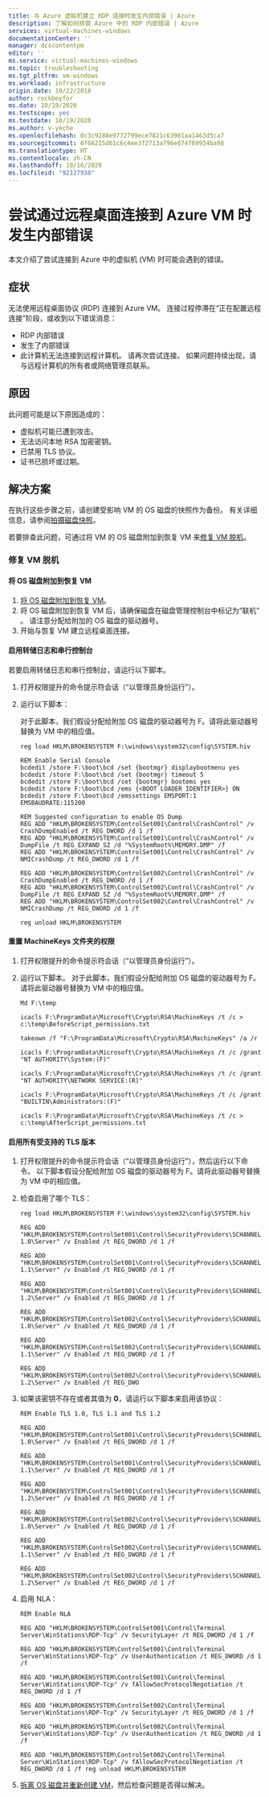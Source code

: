```yaml
---
title: 与 Azure 虚拟机建立 RDP 连接时发生内部错误 | Azure
description: 了解如何排查 Azure 中的 RDP 内部错误 | Azure
services: virtual-machines-windows
documentationCenter: ''
manager: dcscontentpm
editor: ''
ms.service: virtual-machines-windows
ms.topic: troubleshooting
ms.tgt_pltfrm: vm-windows
ms.workload: infrastructure
origin.date: 10/22/2018
author: rockboyfor
ms.date: 10/19/2020
ms.testscope: yes
ms.testdate: 10/19/2020
ms.author: v-yeche
ms.openlocfilehash: 0c3c9288e9772799ece7821c63981aa1463d5ca7
ms.sourcegitcommit: 6f66215d61c6c4ee3f2713a796e074f69934ba98
ms.translationtype: HT
ms.contentlocale: zh-CN
ms.lasthandoff: 10/16/2020
ms.locfileid: "92127938"
---
```

# <a name="an-internal-error-occurs-when-you-try-to-connect-to-an-azure-vm-through-remote-desktop"></a>尝试通过远程桌面连接到 Azure VM 时发生内部错误

本文介绍了尝试连接到 Azure 中的虚拟机 (VM) 时可能会遇到的错误。

## <a name="symptoms"></a>症状

无法使用远程桌面协议 (RDP) 连接到 Azure VM。 连接过程停滞在“正在配置远程连接”阶段，或收到以下错误消息：

- RDP 内部错误
- 发生了内部错误
- 此计算机无法连接到远程计算机。 请再次尝试连接。 如果问题持续出现，请与远程计算机的所有者或网络管理员联系。

## <a name="cause"></a>原因

此问题可能是以下原因造成的：

- 虚拟机可能已遭到攻击。
- 无法访问本地 RSA 加密密钥。
- 已禁用 TLS 协议。
- 证书已损坏或过期。

## <a name="solution"></a>解决方案

在执行这些步骤之前，请创建受影响 VM 的 OS 磁盘的快照作为备份。 有关详细信息，请参阅[拍摄磁盘快照](../windows/snapshot-copy-managed-disk.md)。

若要排查此问题，可通过将 VM 的 OS 磁盘附加到恢复 VM 来[修复 VM 脱机](#repair-the-vm-offline)。

<!--Not Available on use the Serial Console or-->
<!-- Not Available on ### Use Serial control-->
### <a name="repair-the-vm-offline"></a>修复 VM 脱机

#### <a name="attach-the-os-disk-to-a-recovery-vm"></a>将 OS 磁盘附加到恢复 VM

1. [将 OS 磁盘附加到恢复 VM](./troubleshoot-recovery-disks-portal-windows.md)。
2. 将 OS 磁盘附加到恢复 VM 后，请确保磁盘在磁盘管理控制台中标记为“联机”  。 请注意分配给附加的 OS 磁盘的驱动器号。
3. 开始与恢复 VM 建立远程桌面连接。

#### <a name="enable-dump-log-and-serial-console"></a>启用转储日志和串行控制台

若要启用转储日志和串行控制台，请运行以下脚本。

1. 打开权限提升的命令提示符会话（“以管理员身份运行”）。 
2. 运行以下脚本：

    对于此脚本，我们假设分配给附加 OS 磁盘的驱动器号为 F。请将此驱动器号替换为 VM 中的相应值。

    ```console
    reg load HKLM\BROKENSYSTEM F:\windows\system32\config\SYSTEM.hiv

    REM Enable Serial Console
    bcdedit /store F:\boot\bcd /set {bootmgr} displaybootmenu yes
    bcdedit /store F:\boot\bcd /set {bootmgr} timeout 5
    bcdedit /store F:\boot\bcd /set {bootmgr} bootems yes
    bcdedit /store F:\boot\bcd /ems {<BOOT LOADER IDENTIFIER>} ON
    bcdedit /store F:\boot\bcd /emssettings EMSPORT:1 EMSBAUDRATE:115200

    REM Suggested configuration to enable OS Dump
    REG ADD "HKLM\BROKENSYSTEM\ControlSet001\Control\CrashControl" /v CrashDumpEnabled /t REG_DWORD /d 1 /f
    REG ADD "HKLM\BROKENSYSTEM\ControlSet001\Control\CrashControl" /v DumpFile /t REG_EXPAND_SZ /d "%SystemRoot%\MEMORY.DMP" /f
    REG ADD "HKLM\BROKENSYSTEM\ControlSet001\Control\CrashControl" /v NMICrashDump /t REG_DWORD /d 1 /f

    REG ADD "HKLM\BROKENSYSTEM\ControlSet002\Control\CrashControl" /v CrashDumpEnabled /t REG_DWORD /d 1 /f
    REG ADD "HKLM\BROKENSYSTEM\ControlSet002\Control\CrashControl" /v DumpFile /t REG_EXPAND_SZ /d "%SystemRoot%\MEMORY.DMP" /f
    REG ADD "HKLM\BROKENSYSTEM\ControlSet002\Control\CrashControl" /v NMICrashDump /t REG_DWORD /d 1 /f

    reg unload HKLM\BROKENSYSTEM
    ```

#### <a name="reset-the-permission-for-machinekeys-folder"></a>重置 MachineKeys 文件夹的权限

1. 打开权限提升的命令提示符会话（“以管理员身份运行”）。 
2. 运行以下脚本。 对于此脚本，我们假设分配给附加 OS 磁盘的驱动器号为 F。请将此驱动器号替换为 VM 中的相应值。

    ```console
    Md F:\temp

    icacls F:\ProgramData\Microsoft\Crypto\RSA\MachineKeys /t /c > c:\temp\BeforeScript_permissions.txt

    takeown /f "F:\ProgramData\Microsoft\Crypto\RSA\MachineKeys" /a /r

    icacls F:\ProgramData\Microsoft\Crypto\RSA\MachineKeys /t /c /grant "NT AUTHORITY\System:(F)"

    icacls F:\ProgramData\Microsoft\Crypto\RSA\MachineKeys /t /c /grant "NT AUTHORITY\NETWORK SERVICE:(R)"

    icacls F:\ProgramData\Microsoft\Crypto\RSA\MachineKeys /t /c /grant "BUILTIN\Administrators:(F)"

    icacls F:\ProgramData\Microsoft\Crypto\RSA\MachineKeys /t /c > c:\temp\AfterScript_permissions.txt
    ```

#### <a name="enable-all-supported-tls-versions"></a>启用所有受支持的 TLS 版本

1. 打开权限提升的命令提示符会话（“以管理员身份运行”），然后运行以下命令。  以下脚本假设分配给附加 OS 磁盘的驱动器号为 F。请将此驱动器号替换为 VM 中的相应值。
2. 检查启用了哪个 TLS：

    ```console
    reg load HKLM\BROKENSYSTEM F:\windows\system32\config\SYSTEM.hiv

    REG ADD "HKLM\BROKENSYSTEM\ControlSet001\Control\SecurityProviders\SCHANNEL\Protocols\TLS 1.0\Server" /v Enabled /t REG_DWORD /d 1 /f

    REG ADD "HKLM\BROKENSYSTEM\ControlSet001\Control\SecurityProviders\SCHANNEL\Protocols\TLS 1.1\Server" /v Enabled /t REG_DWORD /d 1 /f

    REG ADD "HKLM\BROKENSYSTEM\ControlSet001\Control\SecurityProviders\SCHANNEL\Protocols\TLS 1.2\Server" /v Enabled /t REG_DWORD /d 1 /f

    REG ADD "HKLM\BROKENSYSTEM\ControlSet002\Control\SecurityProviders\SCHANNEL\Protocols\TLS 1.0\Server" /v Enabled /t REG_DWORD /d 1 /f

    REG ADD "HKLM\BROKENSYSTEM\ControlSet002\Control\SecurityProviders\SCHANNEL\Protocols\TLS 1.1\Server" /v Enabled /t REG_DWORD /d 1 /f

    REG ADD "HKLM\BROKENSYSTEM\ControlSet002\Control\SecurityProviders\SCHANNEL\Protocols\TLS 1.2\Server" /v Enabled /t REG_DWO
    ```

3. 如果该密钥不存在或者其值为 **0**，请运行以下脚本来启用该协议：

    ```console
    REM Enable TLS 1.0, TLS 1.1 and TLS 1.2

    REG ADD "HKLM\BROKENSYSTEM\ControlSet001\Control\SecurityProviders\SCHANNEL\Protocols\TLS 1.0\Server" /v Enabled /t REG_DWORD /d 1 /f

    REG ADD "HKLM\BROKENSYSTEM\ControlSet001\Control\SecurityProviders\SCHANNEL\Protocols\TLS 1.1\Server" /v Enabled /t REG_DWORD /d 1 /f

    REG ADD "HKLM\BROKENSYSTEM\ControlSet001\Control\SecurityProviders\SCHANNEL\Protocols\TLS 1.2\Server" /v Enabled /t REG_DWORD /d 1 /f

    REG ADD "HKLM\BROKENSYSTEM\ControlSet002\Control\SecurityProviders\SCHANNEL\Protocols\TLS 1.0\Server" /v Enabled /t REG_DWORD /d 1 /f

    REG ADD "HKLM\BROKENSYSTEM\ControlSet002\Control\SecurityProviders\SCHANNEL\Protocols\TLS 1.1\Server" /v Enabled /t REG_DWORD /d 1 /f

    REG ADD "HKLM\BROKENSYSTEM\ControlSet002\Control\SecurityProviders\SCHANNEL\Protocols\TLS 1.2\Server" /v Enabled /t REG_DWORD /d 1 /f
    ```

4. 启用 NLA：

    ```console
    REM Enable NLA

    REG ADD "HKLM\BROKENSYSTEM\ControlSet001\Control\Terminal Server\WinStations\RDP-Tcp" /v SecurityLayer /t REG_DWORD /d 1 /f

    REG ADD "HKLM\BROKENSYSTEM\ControlSet001\Control\Terminal Server\WinStations\RDP-Tcp" /v UserAuthentication /t REG_DWORD /d 1 /f

    REG ADD "HKLM\BROKENSYSTEM\ControlSet001\Control\Terminal Server\WinStations\RDP-Tcp" /v fAllowSecProtocolNegotiation /t REG_DWORD /d 1 /f

    REG ADD "HKLM\BROKENSYSTEM\ControlSet002\Control\Terminal Server\WinStations\RDP-Tcp" /v SecurityLayer /t REG_DWORD /d 1 /f

    REG ADD "HKLM\BROKENSYSTEM\ControlSet002\Control\Terminal Server\WinStations\RDP-Tcp" /v UserAuthentication /t REG_DWORD /d 1 /f

    REG ADD "HKLM\BROKENSYSTEM\ControlSet002\Control\Terminal Server\WinStations\RDP-Tcp" /v fAllowSecProtocolNegotiation /t REG_DWORD /d 1 /f reg unload HKLM\BROKENSYSTEM
    ```

5. [拆离 OS 磁盘并重新创建 VM](./troubleshoot-recovery-disks-portal-windows.md)，然后检查问题是否得以解决。

<!-- Update_Description: update meta properties, wording update, update link -->